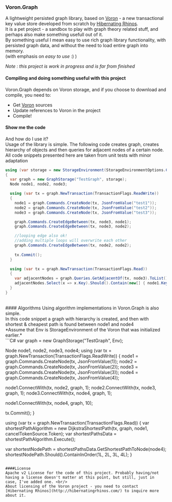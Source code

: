 ### Voron.Graph
A lightweight persisted graph library, based on [Voron](https://github.com/ayende/raven.voron/) - a new transactional key value store developed from scratch by [Hibernating Rhinos](http://hibernatingrhinos.com/).<br/>
It is a pet project - a sandbox to play with graph theory related stuff, and perhaps also make something usefull out of it.</br>
By something useful I mean easy to use rich graph library functionality, with persisted graph data, and without the need to load entire graph into memory.<br/>
(with emphasis on *easy to use* :) )

*Note : this project is work in progress and is far from finished*

#### Compiling and doing something useful with this project
Voron.Graph depends on Voron storage, and if you choose to download and compile, you need to:
* Get [Voron](https://github.com/ayende/raven.voron/) sources
* Update references to Voron in the project
* Compile!

#### Show me the code
And how do I use it?<br/>
Usage of the library is simple. The following code creates graph, creates hierarchy of objects
and then queries for adjacent nodes of a certain node. <br/>
All code snippets presented here are taken from unit tests with minor adaptation<br/>

```c#
using (var storage = new StorageEnvironment(StorageEnvironmentOptions.CreateMemoryOnly()))
{
  var graph = new GraphStorage("TestGraph", storage);
  Node node1, node2, node3;

  using (var tx = graph.NewTransaction(TransactionFlags.ReadWrite))
  {
    node1 = graph.Commands.CreateNode(tx, JsonFromValue("test1"));
    node2 = graph.Commands.CreateNode(tx, JsonFromValue("test2"));
    node3 = graph.Commands.CreateNode(tx, JsonFromValue("test3"));

    graph.Commands.CreateEdgeBetween(tx, node3, node1);
    graph.Commands.CreateEdgeBetween(tx, node3, node2);

    //looping edge also ok!
    //adding multiple loops will overwrite each other
    graph.Commands.CreateEdgeBetween(tx, node2, node2);
    
    tx.Commit();
  }

  using (var tx = graph.NewTransaction(TransactionFlags.Read))
  {
    var adjacentNodes = graph.Queries.GetAdjacentOf(tx, node3).ToList();
    adjacentNodes.Select(x => x.Key).Should().Contain(new[] { node1.Key, node2.Key });
  }
}
```  
<br/>
#### Algorithms
Using algorithm implementations in Voron.Graph is also simple.<br/>
In this code snippet a graph with hierarchy is created, and then with shortest & cheapest path is found between node1 and node4<br/>
*Assume that Env is StorageEnvironment of the Voron that was initialized earlier.*<br/>
```C#
var graph = new GraphStorage("TestGraph", Env);

Node node1, node2, node3, node4;
using (var tx = graph.NewTransaction(TransactionFlags.ReadWrite))
{
  node1 = graph.Commands.CreateNode(tx, JsonFromValue(1));
  node2 = graph.Commands.CreateNode(tx, JsonFromValue(2));
  node3 = graph.Commands.CreateNode(tx, JsonFromValue(3));
  node4 = graph.Commands.CreateNode(tx, JsonFromValue(4));

  node1.ConnectWith(tx, node2, graph, 1);
  node2.ConnectWith(tx, node3, graph, 1);
  node3.ConnectWith(tx, node4, graph, 1);

  node1.ConnectWith(tx, node4, graph, 10);

  tx.Commit();
}

using (var tx = graph.NewTransaction(TransactionFlags.Read))
{
  var shortestPathAlgorithm = new DijkstraShortestPath(tx, graph, node1, cancelTokenSource.Token);
  var shortestPathsData = shortestPathAlgorithm.Execute();

  var shortestNodePath = shortestPathsData.GetShortestPathToNode(node4);
  shortestNodePath.Should().ContainInOrder(1L, 2L, 3L, 4L);
}
```

####License
Apache v2 License for the code of this project. Probably having/not having a license doesn't matter at this point, but still, just in case, I've added one. <br/>
About licensing of the Voron project - you need to contact [Hibernating Rhinos](http://hibernatingrhinos.com/) to inquire more about it.
